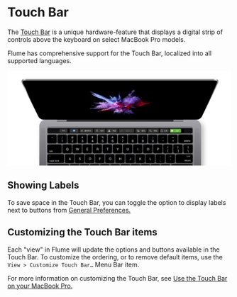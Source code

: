 # Touch Bar

The [Touch Bar](https://support.apple.com/en-us/HT207055) is a unique hardware-feature that displays a digital strip of controls above the keyboard on select MacBook Pro models.

Flume has comprehensive support for the Touch Bar, localized into all supported languages.

![](../.gitbook/assets/touchbar.png)

## Showing Labels

To save space in the Touch Bar, you can toggle the option to display labels next to buttons from [General Preferences.](../preferences/general.md#show-labels-in-touch-bar)

## Customizing the Touch Bar items

Each "view" in Flume will update the options and buttons available in the Touch Bar. To customize the ordering, or to remove default items, use the `View > Customize Touch Bar…` Menu Bar item.

For more information on customizing the Touch Bar, see [Use the Touch Bar on your MacBook Pro.](https://support.apple.com/en-us/HT207055)

